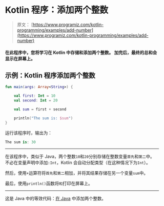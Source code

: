 # Kotlin 程序：添加两个整数

> 原文： [https://www.programiz.com/kotlin-programming/examples/add-number](https://www.programiz.com/kotlin-programming/examples/add-number)

#### 在此程序中，您将学习在 Kotlin 中存储和添加两个整数。 加完后，最终的总和会显示在屏幕上。

## 示例：Kotlin 程序添加两个整数

```kt
fun main(args: Array<String>) {

    val first: Int = 10
    val second: Int = 20

    val sum = first + second

    println("The sum is: $sum")
}
```

运行该程序时，输出为：

```kt
The sum is: 30
```

* * *

在该程序中，类似于 Java，两个整数`10`和`20`分别存储在整数变量`首先`和`第二`中。 不必在变量声明中添加`:Int`，Kotlin 会自动分配类型（在这种情况下为`Int`）。

然后，使用`+`运算符将`首先`和`第二`相加，并将其结果存储在另一个变量`sum`中。

最后，使用`println()`函数将`和`打印在屏幕上。

* * *

这是 Java 中的等效代码：[在 Java](/java-programming/examples/add-numbers "Add two integers in Java") 中添加两个整数。